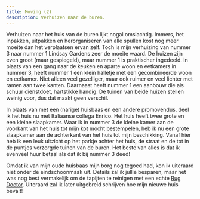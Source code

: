 ```yaml
---
title: Moving (2)
description: Verhuizen naar de buren.
---
```

[1]: http://www.rugdoctor.com/

Verhuizen naar het huis van de buren lijkt nogal omslachtig. Immers, het inpakken, uitpakken en herorganiseren van alle spullen kost nog meer moeite dan het verplaatsen ervan zelf. Toch is mijn verhuizing van nummer 3 naar nummer 1 Lindsay Gardens zeer de moeite waard. De huizen zijn even groot (maar gespiegeld), maar nummer 1 is praktischer ingedeeld. In plaats van een gang naar de keuken en aparte woon en eetkamers in nummer 3, heeft nummer 1 een klein halletje met een gecombineerde woon en eetkamer. Niet alleen veel gezelliger, maar ook ruimer en veel lichter met ramen aan twee kanten. Daarnaast heeft nummer 1 een aanbouw die als schuur dienstdoet, hartstikke handig. De tuinen van beide huizen stellen weinig voor, dus dat maakt geen verschil.

<a name="more"></a>

In plaats van met een (narige) huisbaas en een andere promovendus, deel ik het huis nu met Italiaanse collega Enrico. Het huis heeft twee grote en een kleine slaapkamer. Waar ik in nummer 3 de kleine kamer aan de voorkant van het huis tot mijn kot mocht bestempelen, heb ik nu een grote slaapkamer aan de achterkant van het huis tot mijn beschikking. Vanaf hier heb ik een leuk uitzicht op het parkje achter het huis, de straat en de tot in de puntjes verzorgde tuinen van de buren. Het beste van alles is dat ik evenveel huur betaal als dat ik bij nummer 3 deed!

Omdat ik van mijn oude huisbaas mijn borg nog tegoed had, kon ik uiteraard niet onder de eindschoonmaak uit. Details zal ik jullie besparen, maar het was nog best vermakelijk om de tapijten te reinigen met een echte [Rug Doctor][1]. Uiteraard zal ik later uitgebreid schrijven hoe mijn nieuwe huis bevalt!